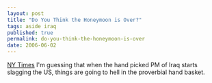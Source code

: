 ```yaml
---
layout: post
title: "Do You Think the Honeymoon is Over?"
tags: aside iraq
published: true
permalink: do-you-think-the-honeymoon-is-over
date: 2006-06-02
---
```


<a href="http://www.nytimes.com/2006/06/02/world/middleeast/02iraq.html">NY Times</a>
I'm guessing that when the hand picked PM of Iraq starts slagging the US, things are going to hell in the proverbial hand basket.
